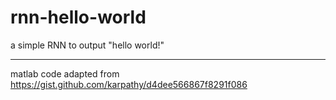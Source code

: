 # rnn-hello-world
a simple RNN to output "hello world!"

---
matlab code adapted from
https://gist.github.com/karpathy/d4dee566867f8291f086
